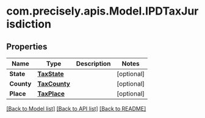 
# com.precisely.apis.Model.IPDTaxJurisdiction

## Properties

Name | Type | Description | Notes
------------ | ------------- | ------------- | -------------
**State** | [**TaxState**](TaxState.md) |  | [optional] 
**County** | [**TaxCounty**](TaxCounty.md) |  | [optional] 
**Place** | [**TaxPlace**](TaxPlace.md) |  | [optional] 

[[Back to Model list]](../README.md#documentation-for-models)
[[Back to API list]](../README.md#documentation-for-api-endpoints)
[[Back to README]](../README.md)

